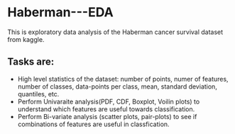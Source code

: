 # Haberman---EDA
This is exploratory data analysis of the Haberman cancer survival dataset from kaggle.

## Tasks are:
* High level statistics of the dataset: number of points, numer of features, number of classes, data-points per class, mean, standard deviation, quantiles, etc.
* Perform Univaraite analysis(PDF, CDF, Boxplot, Voilin plots) to understand which features are useful towards classification.
* Perform Bi-variate analysis (scatter plots, pair-plots) to see if combinations of features are useful in classfication.

